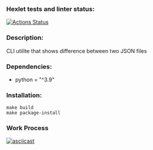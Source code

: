 ### Hexlet tests and linter status:
[![Actions Status](https://github.com/emp7yhead/python-project-lvl2/workflows/hexlet-check/badge.svg)](https://github.com/emp7yhead/python-project-lvl2/actions)

### Description:
CLI utilite that shows difference between two JSON files

### Dependencies:
- python = "^3.9"

### Installation:
```
make build
make package-install
```

### Work Process
[![asciicast](https://asciinema.org/a/nuZbBzG5Xmbn4gVdiCg4gdR7l.svg)](https://asciinema.org/a/nuZbBzG5Xmbn4gVdiCg4gdR7l)
